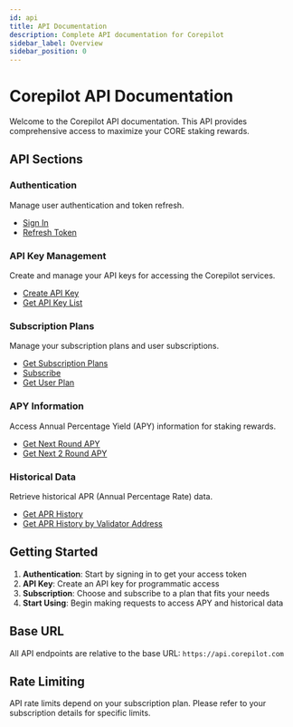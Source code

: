 ```yaml
---
id: api
title: API Documentation
description: Complete API documentation for Corepilot
sidebar_label: Overview
sidebar_position: 0
---
```


# Corepilot API Documentation

Welcome to the Corepilot API documentation. This API provides comprehensive access to maximize your CORE staking rewards.

## API Sections

### Authentication
Manage user authentication and token refresh.
- [Sign In](./auth/sign-in)
- [Refresh Token](./auth/refresh-token)

### API Key Management
Create and manage your API keys for accessing the Corepilot services.
- [Create API Key](./api-key/create-api-key)
- [Get API Key List](./api-key/get-api-key-list)

### Subscription Plans
Manage your subscription plans and user subscriptions.
- [Get Subscription Plans](./subscription/get-subscription-plans)
- [Subscribe](./subscription/subscribe)
- [Get User Plan](./subscription/get-user-plan)

### APY Information
Access Annual Percentage Yield (APY) information for staking rewards.
- [Get Next Round APY](./apy/get-next-round-apy)
- [Get Next 2 Round APY](./apy/get-next-2-round-apy)

### Historical Data
Retrieve historical APR (Annual Percentage Rate) data.
- [Get APR History](./history/get-apr-history)
- [Get APR History by Validator Address](./history/get-apr-history-by-validator-address)

## Getting Started

1. **Authentication**: Start by signing in to get your access token
2. **API Key**: Create an API key for programmatic access
3. **Subscription**: Choose and subscribe to a plan that fits your needs
4. **Start Using**: Begin making requests to access APY and historical data

## Base URL

All API endpoints are relative to the base URL: `https://api.corepilot.com`

## Rate Limiting

API rate limits depend on your subscription plan. Please refer to your subscription details for specific limits. 